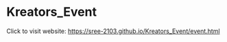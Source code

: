 # Kreators_Event



Click to visit website: https://sree-2103.github.io/Kreators_Event/event.html



